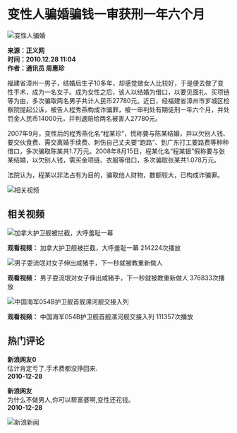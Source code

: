 # 变性人骗婚骗钱一审获刑一年六个月

![变性人骗婚](//n.sinaimg.cn/sinacn/20170105/85b4-fxzkfvn0305758.png)

**来源：正义网**  
**时间：2010.12.28 11:04**  
**作者：通讯员 周惠珍**

福建省漳州一男子，结婚后生子10多年，却感觉做女人比较好，于是便去做了变性手术，成为一名女子。成为女性之后，该人以结婚为借口，以要见面礼、买项链等为由，多次骗取两名男子共计人民币27780元。近日，经福建省漳州市芗城区检察院提起公诉，被告人程秀燕构成诈骗罪，被一审判处有期徒刑一年六个月，并处罚金人民币14000元，并判退赔给两名被害人27780元。

2007年9月，变性后的程秀燕化名“程某珍”，慌称要与陈某结婚，并以欠别人钱、要交伙食费、需交离婚手续费、刺伤自己丈夫要“跑路”、到广东打工要路费等种种借口，多次骗取陈某共1.7万元。2008年8月15日，程某化名“程某银”假称要与张某结婚，以欠别人钱，需买金项链、衣服等借口，多次骗取张某共1.078万元。

法院认为，程某以非法占有为目的，骗取他人财物，数额较大，已构成诈骗罪。

![相关视频](//n.sinaimg.cn/default/2fb77759/20151125/320X320.png)

## 相关视频

![加拿大护卫舰被拦截，大呼羞耻一幕](https://n.sinaimg.cn/sinakd20250122ac/533/w480h853/20250122/4724-34d9612f60c1a957a46c788d165320fa.jpg)

**观看视频：** 加拿大护卫舰被拦截，大呼羞耻一幕 214224次播放

![男子耍流氓对女子伸出咸猪手，下一秒就被教重新做人](https://n.sinaimg.cn/sinakd20250122s/400/w1280h720/20250122/414a-98dfeafe7d671172af1224f70ad4e7c8.jpg)

**观看视频：** 男子耍流氓对女子伸出咸猪手，下一秒就被教重新做人 376833次播放

![中国海军054B护卫舰首舰漯河舰交接入列](https://n.sinaimg.cn/sinakd20250122s/216/w1162h654/20250122/8a51-c86bd11ea38f1fff4484e1a550c17516.jpg)

**观看视频：** 中国海军054B护卫舰首舰漯河舰交接入列 111357次播放

## 热门评论

**新浪网友0**  
估计肯定亏了.手术费都没挣回来.  
**2010-12-28**  

**新浪网友**  
为什么不做男人,你可以帮富婆啊,变性还花钱。  
**2010-12-28**  

![新浪新闻](https://n.sinaimg.cn/default/80905340/20200331/sinalogo.png)
<!-- tcd_original_link https://news.sina.cn/sa/2010-12-28/detail-ikftpnny4457931.d.html -->
